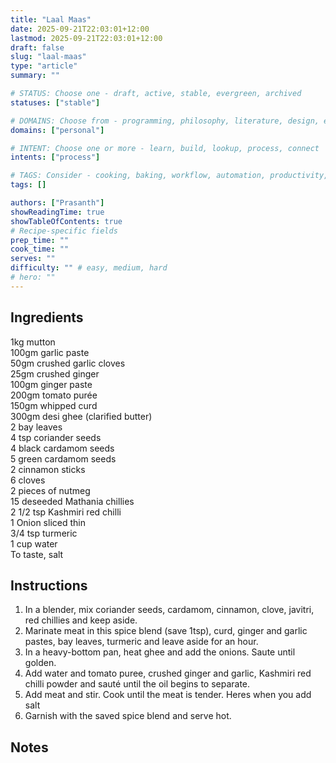 ```yaml
---
title: "Laal Maas"
date: 2025-09-21T22:03:01+12:00
lastmod: 2025-09-21T22:03:01+12:00
draft: false
slug: "laal-maas"
type: "article"
summary: ""

# STATUS: Choose one - draft, active, stable, evergreen, archived
statuses: ["stable"]

# DOMAINS: Choose from - programming, philosophy, literature, design, entrepreneurship, personal
domains: ["personal"]

# INTENT: Choose one or more - learn, build, lookup, process, connect
intents: ["process"]

# TAGS: Consider - cooking, baking, workflow, automation, productivity, quick, comfort-food
tags: []

authors: ["Prasanth"]
showReadingTime: true
showTableOfContents: true
# Recipe-specific fields
prep_time: ""
cook_time: ""
serves: ""
difficulty: "" # easy, medium, hard
# hero: ""
---
```


## Ingredients
1kg mutton  
100gm garlic paste  
50gm crushed garlic cloves  
25gm crushed ginger  
100gm ginger paste  
200gm tomato purée  
150gm whipped curd  
300gm desi ghee (clarified butter)  
2 bay leaves  
4 tsp coriander seeds  
4 black cardamom seeds  
5 green cardamom seeds  
2 cinnamon sticks  
6 cloves  
2 pieces of nutmeg  
15 deseeded Mathania chillies  
2 1/2 tsp Kashmiri red chilli  
1 Onion sliced thin  
3/4 tsp turmeric  
1 cup water  
To taste, salt  

## Instructions
1. In a blender, mix coriander seeds, cardamom, cinnamon, clove, javitri, red chillies and keep aside.
2. Marinate meat in this spice blend (save 1tsp), curd, ginger and garlic pastes, bay leaves, turmeric and leave aside for an hour.
3. In a heavy-bottom pan, heat ghee and add the onions. Saute until golden.
4. Add water and tomato puree, crushed ginger and garlic, Kashmiri red chilli powder and sauté until the oil begins to separate.
5. Add meat and stir. Cook until the meat is tender. Heres when you add salt
6. Garnish with the saved spice blend and serve hot.

## Notes